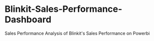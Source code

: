 # Blinkit-Sales-Performance-Dashboard
Sales Performance Analysis of Blinkit's Sales Performance on Powerbi

